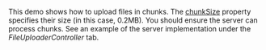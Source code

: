 This demo shows how to&nbsp;upload files in&nbsp;chunks. The [chunkSize](/Documentation/ApiReference/UI_Widgets/dxFileUploader/Configuration/#chunkSize) property specifies their size (in&nbsp;this case, 0.2MB). You should ensure the server can process chunks. See an&nbsp;example of&nbsp;the server implementation under the *FileUploaderController* tab.